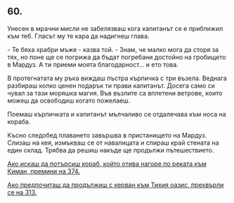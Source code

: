 ## 60.

Унесен в мрачни мисли не забелязваш кога капитанът се е
приближил към теб. Гласът му те кара да надигнеш глава.

\- Те бяха храбри мъже - казва той. - Знам, че малко мога да сторя за
тях, но поне ще се погрижа да бъдат погребани достойно на
гробището в Мардуз. А ти приеми моята благодарност... и ето това.

В протегнатата му ръка виждаш пъстра кърпичка с три възела.
Веднага разбираш колко ценен подарък ти прави капитанът. Досега
само си чувал за тази моряшка магия. Във възлите са вплетени
ветрове, които можеш да освободиш когато пожелаеш.

Поемаш кърпичката и капитанът мълчаливо се отдалечава към носа
на кораба.

Късно следобед плаването завършва в пристанището на Мардуз.
Слизаш на кея, измъкваш се от навалицата и спираш край стената на
един склад. Трябва да решиш накъде ще продължи пътешествието.

[Ако искаш да потърсиш кораб, който отива нагоре по реката към
Киман, премини на 374.](./374)

[Ако предпочиташ да продължиш с керван към Тихия оазис,
прехвърли се на 313.](./313)
